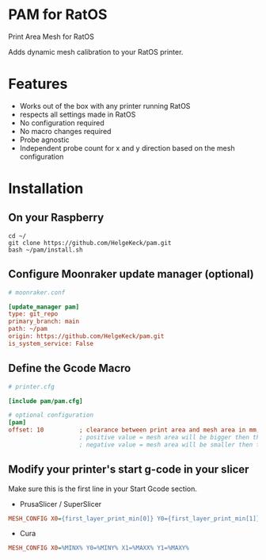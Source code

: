 # PAM for RatOS
Print Area Mesh for RatOS

Adds dynamic mesh calibration to your RatOS printer.

# Features
- Works out of the box with any printer running RatOS
- respects all settings made in RatOS
- No configuration required
- No macro changes required
- Probe agnostic
- Independent probe count for x and y direction based on the mesh configuration


# Installation

## On your Raspberry
```
cd ~/
git clone https://github.com/HelgeKeck/pam.git
bash ~/pam/install.sh
```

## Configure Moonraker update manager (optional)
```ini
# moonraker.conf

[update_manager pam]
type: git_repo
primary_branch: main
path: ~/pam
origin: https://github.com/HelgeKeck/pam.git
is_system_service: False
```

## Define the Gcode Macro
```ini
# printer.cfg

[include pam/pam.cfg]

# optional configuration
[pam]
offset: 10          ; clearance between print area and mesh area in mm, default = 0. 
                    ; positive value = mesh area will be bigger then the print area
                    ; negative value = mesh area will be smaller then the print area
```

## Modify your printer's start g-code in your slicer
Make sure this is the first line in your Start Gcode section.

- PrusaSlicer / SuperSlicer
```ini
MESH_CONFIG X0={first_layer_print_min[0]} Y0={first_layer_print_min[1]} X1={first_layer_print_max[0]} Y1={first_layer_print_max[1]}
```

- Cura
```ini
MESH_CONFIG X0=%MINX% Y0=%MINY% X1=%MAXX% Y1=%MAXY%
```
